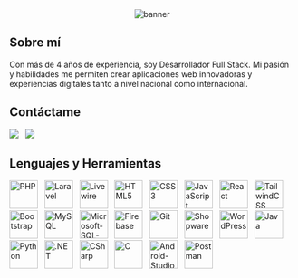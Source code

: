 <div align="center">
	<img src="./banner.png" alt="banner">
</div>

## Sobre mí
Con más de 4 años de experiencia, soy Desarrollador Full Stack. Mi pasión y habilidades me permiten crear aplicaciones web innovadoras y experiencias digitales tanto a nivel nacional como internacional.

## Contáctame
[<img src="https://img.shields.io/badge/Gmail-D14836?style=for-the-badge&logo=gmail&logoColor=white">](mailto:juanalbertodiazparra@gmail.com) &nbsp;
[<img src="https://img.shields.io/badge/LinkedIn-0077B5?style=for-the-badge&logo=linkedin&logoColor=white">](https://www.linkedin.com/in/juan-diaz-4880a8266/)


## Lenguajes y Herramientas
<div>
	<img height="50" src="https://github.com/user-attachments/assets/3cd7d28f-06f2-4643-8178-231fcb1b3fae" alt="PHP" title="PHP" />&nbsp;&nbsp;
	<img height="50" src="https://github.com/user-attachments/assets/e211bb40-4147-41f0-9e32-8b4b2eda3a04" alt="Laravel" title="Laravel" />&nbsp;&nbsp;
	<img height="50" src="https://github.com/user-attachments/assets/e5bfae52-d9aa-4d5b-8885-6f12db9bdc7e" alt="Livewire" title="Livewire" />&nbsp;&nbsp;
	<img height="50" src="https://github.com/user-attachments/assets/9ab942a7-b68c-4fa3-8da1-afa6d5253907" alt="HTML5" title="HTML5" />&nbsp;&nbsp;
	<img height="50" src="https://github.com/user-attachments/assets/c6fc25be-2b49-4aef-bf48-129c395dfa52" alt="CSS3" title="CSS3" />&nbsp;&nbsp;
	<img height="50" src="https://github.com/user-attachments/assets/3ff1b63c-e73a-4d58-8607-d3316e489ce4" alt="JavaScript" title="JavaScript" />&nbsp;&nbsp;
	<img height="50" src="https://github.com/user-attachments/assets/d7a4dbc8-76c8-40e3-bcc5-8b6a3c619af9" alt="React" title="React" />&nbsp;&nbsp;
	<img height="50" src="https://github.com/user-attachments/assets/51f2e52d-166b-4616-b6aa-53b0ed5f2e10" alt="TailwindCSS" title="TailwindCSS" />&nbsp;&nbsp;
	<img height="50" src="https://github.com/user-attachments/assets/3d025da1-7784-4ad7-ae70-0837c9c5875e" alt="Bootstrap" title="Bootstrap" />&nbsp;&nbsp;
	<img height="50" src="https://github.com/user-attachments/assets/46806667-2826-44a6-9335-1814302efae8" alt="MySQL" title="MySQL" />&nbsp;&nbsp;
	<img height="50" src="https://github.com/user-attachments/assets/6c377f3b-1ddd-4b9b-85b1-e113b5de1fb5" alt="Microsoft-SQL-Server" title="Microsoft-SQL-Server" />&nbsp;&nbsp;
	<img height="50" src="https://github.com/user-attachments/assets/e3ebddfe-bac3-499a-a0d7-07166668481f" alt="Firebase" title="Firebase" />&nbsp;&nbsp;
	<img height="50" src="https://github.com/user-attachments/assets/fa347ac4-4aa2-4e47-93b9-eafdab385d38" alt="Git" title="Git" />&nbsp;&nbsp;
	<img height="50" src="https://github.com/user-attachments/assets/e5bb0747-b678-46e3-8c1d-eabf546a472e" alt="Shopware" title="Shopware" />&nbsp;&nbsp;
	<img height="50" src="https://github.com/user-attachments/assets/a62cdfbe-5481-4a68-8801-c3d079e854bd" alt="WordPress" title="WordPress" />&nbsp;&nbsp;
	<img height="50" src="https://github.com/user-attachments/assets/525ca74a-380e-4108-8873-3d88562a4a71" alt="Java" title="Java" />&nbsp;&nbsp;
	<img height="50" src="https://github.com/user-attachments/assets/7b44ec43-5c19-4b40-8bdf-cf2b78994774" alt="Python" title="Python" />&nbsp;&nbsp;
	<img height="50" src="https://github.com/user-attachments/assets/709128d9-6599-4153-9125-9c0b070e0250" alt=".NET" title=".NET" />&nbsp;&nbsp;
	<img height="50" src="https://github.com/user-attachments/assets/8b4cb3ed-f99b-451d-b9a1-083e501acfa8" alt="CSharp" title="CSharp" />&nbsp;&nbsp;
	<img height="50" src="https://github.com/user-attachments/assets/be34af29-07e7-477a-91ae-77424e1ab2e5" alt="C" title="C" />&nbsp;&nbsp;
	<img height="50" src="https://github.com/user-attachments/assets/e713801c-5ede-4a7a-9767-be768d118d4d" alt="Android-Studio" title="Android-Studio" />&nbsp;&nbsp;
	<img height="50" src="https://github.com/user-attachments/assets/2a6a1271-3fa0-4bf5-870d-2d5ea2e00e89" alt="Postman" title="Postman" />
</div>
